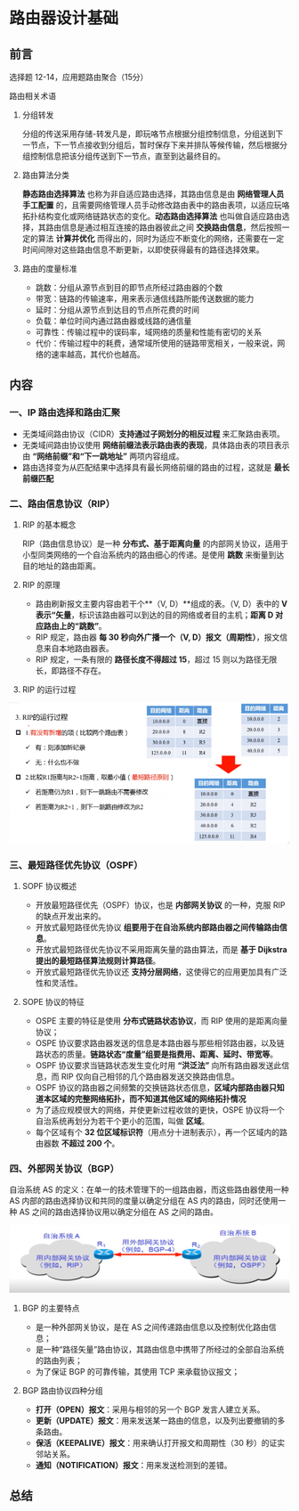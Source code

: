 # 路由器设计基础

## 前言

选择题 12-14，应用题路由聚合（15分）

路由相关术语

1. 分组转发

    分组的传送采用存储-转发凡是，即玩咯节点根据分组控制信息，分组送到下一节点，下一节点接收到分组后，暂时保存下来并排队等候传输，然后根据分组控制信息把该分组传送到下一节点，直至到达最终目的。

2. 路由算法分类

    **静态路由选择算法** 也称为非自适应路由选择，其路由信息是由 **网络管理人员手工配置** 的，且需要网络管理人员手动修改路由表中的路由表项，以适应玩咯拓扑结构变化或网络链路状态的变化。**动态路由选择算法** 也叫做自适应路由选择，其路由信息是通过相互连接的路由器彼此之间 **交换路由信息**，然后按照一定的算法 **计算并优化** 而得出的，同时为适应不断变化的网络，还需要在一定时间间隙对这些路由信息不断更新，以即使获得最有的路径选择效果。

3. 路由的度量标准

    - 跳数：分组从源节点到目的即节点所经过路由器的个数
    - 带宽：链路的传输速率，用来表示通信线路所能传送数据的能力
    - 延时：分组从源节点到达目的节点所花费的时间
    - 负载：单位时间内通过路由器或线路的通信量
    - 可靠性：传输过程中的误码率，域网络的质量和性能有密切的关系
    - 代价：传输过程中的耗费，通常域所使用的链路带宽相关，一般来说，网络的速率越高，其代价也越高。

## 内容

### 一、IP 路由选择和路由汇聚

- 无类域间路由协议（CIDR）**支持通过子网划分的相反过程** 来汇聚路由表项。
- 无类域间路由协议使用 **网络前缀法表示路由表的表现**，具体路由表的项目表示由 **“网络前缀”和“下一跳地址”** 两项内容组成。
- 路由选择变为从匹配结果中选择具有最长网络前缀的路由的过程，这就是 **最长前缀匹配**

### 二、路由信息协议（RIP）

1. RIP 的基本概念

    RIP（路由信息协议）是一种 **分布式、基于距离向量** 的内部网关协议，适用于小型同类网络的一个自治系统内的路由细心的传递。是使用 **跳数** 来衡量到达目的地址的路由距离。

2. RIP 的原理
  
    - 路由刷新报文主要内容由若干个**（V, D）**组成的表。（V, D）表中的 **V 表示“矢量**，标识该路由器可以到达的目的网络或者目的主机；**距离 D 对应路由上的“跳数”**。
    - RIP 规定，路由器 **每 30 秒向外广播一个（V, D）报文（周期性）**，报文信息来自本地路由器表。
    - RIP 规定，一条有限的 **路径长度不得超过 15**，超过 15 则以为路径无限长，即路径不存在。

3. RIP 的运行过程

![RIP 的运行过程](/../static/images/04-01.png)

### 三、最短路径优先协议（OSPF）

1. SOPF 协议概述

    - 开放最短路径优先（OSPF）协议，也是 **内部网关协议** 的一种，克服 RIP 的缺点开发出来的。
    - 开放式最短路径优先协议 **组要用于在自治系统内部路由器之间传输路由信息**。
    - 开放式最短路径优先协议不采用距离矢量的路由算法，而是 **基于 Dijkstra 提出的最短路径算法规则计算路径**。
    - 开放式最短路径优先协议还 **支持分层网络**，这使得它的应用更加具有广泛性和灵活性。

2. SOPE 协议的特征

   - OSPE 主要的特征是使用 **分布式链路状态协议**，而 RIP 使用的是距离向量协议；
   - OSPE 协议要求路由器发送的信息是本路由器与那些相邻路由器，以及链路状态的质量。**链路状态“度量”组要是指费用、距离、延时、带宽等**。
   - OSPF 协议要求当链路状态发生变化时用 **“洪泛法”** 向所有路由器发送此信息，而 RIP 仅向自己相邻的几个路由器发送交换路由信息。
   - OSPF 协议的路由器之间频繁的交换链路状态信息，**区域内部路由器只知道本区域的完整网络拓扑，而不知道其他区域的网络拓扑情况**
   - 为了适应规模很大的网络，并使更新过程收敛的更快，OSPE 协议将一个自治系统再划分为若干个更小的范围，叫做 **区域**。
   - 每个区域有个 **32 位区域标识符**（用点分十进制表示），再一个区域内的路由器数 **不超过 200 个**。

### 四、外部网关协议（BGP）

自治系统 AS 的定义：在单一的技术管理下的一组路由器，而这些路由器使用一种 AS 内部的路由选择协议和共同的度量以确定分组在 AS 内的路由，同时还使用一种 AS 之间的路由选择协议用以确定分组在 AS 之间的路由。

![外部网关协议(BGP-4)](/../static/images/04-02.png)

1. BGP 的主要特点

    - 是一种外部网关协议，是在 AS 之间传递路由信息以及控制优化路由信息；
    - 是一种“路径矢量”路由协议，其路由信息中携带了所经过的全部自治系统的路由列表；
    - 为了保证 BGP 的可靠传输，其使用 TCP 来承载协议报文；

2. BGP 路由协议四种分组

    - **打开（OPEN）报文**：采用与相邻的另一个 BGP 发言人建立关系。
    - **更新（UPDATE）报文**：用来发送某一路由的信息，以及列出要撤销的多条路由。
    - **保活（KEEPALIVE）报文**：用来确认打开报文和周期性（30 秒）的证实邻站关系。
    - **通知（NOTIFICATION）报文**：用来发送检测到的差错。

## 总结